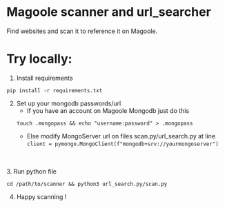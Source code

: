 # Magoole scanner and url_searcher
Find websites and scan it to reference it on Magoole.

# Try locally:
1. Install requirements

```shell
pip install -r requirements.txt
```
2. Set up your mongodb passwords/url<br>
   - If you have an account on Magoole Mongodb just do this
    ```shell
    touch .mongopass && echo "username:password" > .mongopass
    ```
   - Else modify MongoServer url on files scan.py/url_search.py at line `client = pymongo.MongoClient(f"mongodb+srv://yourmongoserver")`
<br>
<br>
3. Run python file

```shell
cd /path/to/scanner && python3 url_search.py/scan.py
```
4. Happy scanning !